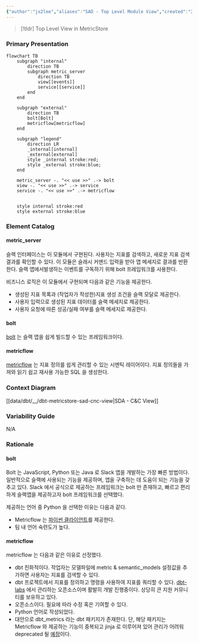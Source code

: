 ```yaml
---
{"author":"jx2lee","aliases":"SAD - Top Level Module View","created":"2024-06-30T00:39:32.000+09:00","last-updated":"2023-11-15 10:08","dg-publish":true,"permalink":"/data/dbt/__/dbt-metricstore-sad-toplevel-module-uses-view/","dgPassFrontmatter":true,"noteIcon":""}
---
```



> [!tldr] Top Level View in MetricStore


### Primary Presentation


```mermaid
flowchart TB
    subgraph "internal"
        direction TB
        subgraph metric_server
            direction TB
            view[[events]]
            service[[service]]
        end
    end

    subgraph "external"
        direction TB
        bolt[Bolt]
        metricflow[metricflow]
    end

    subgraph "legend"
        direction LR
        _internal[internal]
        _external[external]
        style _internal stroke:red;
        style _external stroke:blue;
    end
    
    metric_server -. "<< use >>" .-> bolt
    view -. "<< use >>" .-> service
    service -. "<< use >>" .-> metricflow


    style internal stroke:red
    style external stroke:blue
```


### Element Catalog

#### metric_server

슬랙 인터페이스는 이 모듈에서 구현된다. 사용자는 지표를 검색하고, 새로운 지표 검색 결과를 확인할 수 있다. 이 모듈은 슬래시 커맨드 입력을 받아 앱 메세지로 결과를 반환한다. 슬랙 앱에서발생하는 이벤트를 구독하기 위해 bolt 프레임워크를 사용한다.

비즈니스 로직은 이 모듈에서 구현되며 다음과 같은 기능을 제공한다.

- 생성된 지표 목록과 (작업자가 작성한)지표 생성 조건을 슬랙 모달로 제공한다.
- 사용자 입력으로 생성된 지표 데이터를 슬랙 메세지로 제공한다.
- 사용자 요청에 따른 성공/실패 여부를 슬랙 메세지로 제공한다.


#### bolt


[bolt](https://api.slack.com/start/apps#bolt) 는 슬랙 앱을 쉽게 빌드할 수 있는 프레임워크이다.


#### metricflow


[metricflow](https://github.com/dbt-labs/metricflow) 는 지표 정의를 쉽게 관리할 수 있는 시멘틱 레이어이다. 지표 정의들을 가져와 읽기 쉽고 재사용 가능한 SQL 을 생성한다.


### Context Diagram


[[data/dbt/__/dbt-metricstore-sad-cnc-view\|SDA - C&C View]]


### Variability Guide

N/A

### Rationale

#### bolt

Bolt 는 JavaScript, Python 또는 Java 로 Slack 앱을 개발하는 가장 빠른 방법이다. 일반적으로 슬랙에 사용되는 기능을 제공하며, 앱을 구축하는 데 도움이 되는 기능을 갖추고 있다. Slack 에서 공식으로 제공하는 프레임워크는 bolt 만 존재하고, 빠르고 편리하게 슬랙앱을 제공하고자 bolt 프레임워크를 선택했다.

제공하는 언어 중 Python 을 선택한 이유는 다음과 같다.

- Metricflow 는 [파이썬 클라이언트](https://github.com/dbt-labs/metricflow/blob/fcf0b685275ce311c1614bb2d329eba4be366c38/metricflow/api/metricflow_client.py#L26)를 제공한다.
- 팀 내 언어 숙련도가 높다.


#### metricflow

metricflow 는 다음과 같은 이유로 선정했다.

- dbt 친화적이다. 작업자는 모델파일에 metric & semantic_models 설정값을 추가하면 사용자는 지표를 검색할 수 있다.
- dbt 프로젝트에서 지표를 정의하고 명령을 사용하여 지표를 쿼리할 수 있다. [dbt-labs](https://github.com/dbt-labs) 에서 관리하는 오픈소스이며 활발히 개발 진행중이다. 상당히 큰 지원 커뮤니티를 보유하고 있다.
- 오픈소스이다. 필요에 따라 수정 혹은 기여할 수 있다.
- Python 언어로 작성되었다.
- 대안으로 dbt_metrics 라는 dbt 패키지가 존재한다. 단, 해당 패키지는 Metricflow 와 제공하는 기능이 중복되고 jinja 로 이루어져 있어 관리가 어려워 deprecated 될 [예정](https://docs.getdbt.com/blog/deprecating-dbt-metrics)이다.